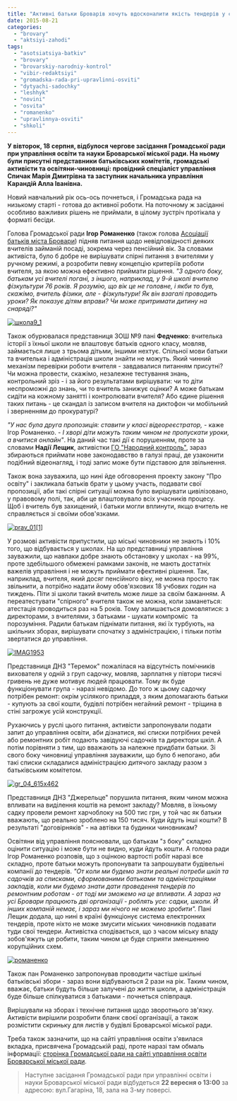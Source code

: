 ```yaml
---
title: "Активні батьки Броварів хочуть вдосконалити якість тендерів у сфері освіти"
date: 2015-08-21
categories: 
  - "brovary"
  - "aktsiyi-zahodi"
tags: 
  - "asotsiatsiya-batkiv"
  - "brovary"
  - "brovarskiy-narodniy-kontrol"
  - "vibir-redaktsiyi"
  - "gromadska-rada-pri-upravlinni-osviti"
  - "dytyachi-sadochky"
  - "leshhyk"
  - "novini"
  - "osvita"
  - "romanenko"
  - "upravlinnya-osviti"
  - "shkoli"
---
```


**У вівторок, 18 серпня, відбулося чергове засідання Громадської ради при управління освіти та науки Броварської міської ради. На ньому були присутні представники батьківських комітетів, громадські активісти та освітяни-чиновниці: провідний спеціаліст управління Спичак Марія Дмитрівна та заступник начальника управління Карандій Алла Іванівна.**

Новий навчальний рік ось-ось почнеться, і Громадська рада на низькому старті - готова до активної роботи. На поточному ж засіданні особливо важливих рішень не приймали, в цілому зустріч протікала у форматі бесіди.

Голова Громадської ради **Ігор Романенко** (також голова [Асоціації батьків міста Бровари](https://www.facebook.com/groups/607262956074041/?fref=ts)) підняв питання щодо невідповідності деяких вчителів займаній посаді, зокрема через пенсійний вік. За словами активіста, було б добре не вирішувати спірні питання з вчителями у ручному режимі, а розробити певну концепцію критеріїв роботи вчителя, за якою можна ефективно приймати рішення. _"З одного боку, батькам усі вчителі погані, з іншого, наприклад, у 9-й школі вчителю фізкультури 76 років. Я розумію, що вік це не головне, і якби то був, скажімо, вчитель фізики, але - фізкультури! Як він взагалі проводить уроки? Як показує дітям вправи? Чи може притримати дитину на снаряді?"_

[![школа9_1](https://mpz.brovary.org/wp-content/uploads/2015/05/shkola9_1.jpg)](https://mpz.brovary.org/wp-content/uploads/2015/05/shkola9_1.jpg)

Також обурювалася представниця ЗОШ №9 пані **Федченко**: вчителька історії з їхньої школи не влаштовує батьків одного класу, мовляв, займається лише з трьома дітьми, іншими нехтує. Спільної мови батьки та вчителька і адміністрація школи знайти не можуть. Який чинний механізм перевірки роботи вчителя - завдавалися питанням присутні? Чи можна провести, скажімо, незалежне тестування знань, контрольний зріз - і за його результатами вирішувати: чи то діти неспроможні до знань, чи то вчитель занижує оцінки? А може батькам сидіти на кожному занятті і контролювати вчителя? Або єдине рішення таких питань - це скандал із записом вчителя на диктофон чи мобільний і зверненням до прокуратурі?

_"У нас була друга пропозиція: ставити у класі відеореєстратор,_ - каже Ігор Романенко. - _І хворі діти можуть таким чином не пропускати уроки, а вчитися онлайн"_. На даний час такі дії є порушенням, проте за словами **Надії Лещик**, активістки [ГО "Народний контроль"](http://nk.mybrovary.com/), зараз збираються приймати нове законодавство в галузі праці, де узаконити подібний відеонагляд, і тоді запис може бути підставою для звільнення.

Також вона зауважила, що нині йде обговорення проекту закону "Про освіту" і закликала батьків брати у цьому участь, подавати свої пропозиції, аби такі спірні ситуації можна було вирішувати цивілізовано, у правовому полі, так, аби це влаштовувало всіх учасників процесу. Щоб і вчитель був захищений, і батьки могли вплинути, якщо вчитель не справляється зі своїми обов'язками.

[![prav_01[1]](https://mpz.brovary.org/wp-content/uploads/2015/08/prav_011.jpg)](https://mpz.brovary.org/wp-content/uploads/2015/08/prav_011.jpg)

У розмові активісти припустили, що міські чиновники не знають і 10% того, що відбувається у школах. На що представниці управління зауважили, що навпаки добре знають обстановку у школах - на 99%, проте здебільшого обмежені рамками законів, не мають достатніх важелів управління і не можуть приймати ефективні рішення. Так, наприклад, вчителя, який досяг пенсійного віку, не можна просто так звільнити, а потрібно надати йому обов'язкових 18 учбових годин на тиждень. Піти зі школи такий вчитель може лише за своїм бажанням. А переатестувати "спірного" вчителя також не можна, коли заманеться: атестація проводиться раз на 5 років. Тому залишається домовлятися: з директорами, з вчителями, з батьками - шукати компроміс  та порозуміння. Радили батькам піднімати питання, які їх турбують, на шкільних зборах, вирішувати спочатку з адміністрацією, і тільки потім звертатися до управління.

[![IMAG1953](https://mpz.brovary.org/wp-content/uploads/2015/08/IMAG1953.jpg)](https://mpz.brovary.org/wp-content/uploads/2015/08/IMAG1953.jpg)

Представниця ДНЗ "Теремок" пожалілася на відсутність помічників вихователя у одній з груп садочку, мовляв, зарплатня у півтори тисячі гривень не дуже мотивує людей працювати. Тому як буде функціонувати група - наразі невідомо. До того ж цьому садочку потрібен ремонт: окрім усілякого приладдя, з яким допомагають батьки - купують за свої кошти, будівлі потрібен негайний ремонт - тріщина в стіні загрожує усій конструкції.

Рухаючись у руслі цього питання, активісти запропонували подати запит до управління освіти, аби дізнатися, які списки потрібних речей або ремонтних робіт подають завідуючі садочків та директори шкіл. А потім порівняти з тим, що вважають за належне придбати батьки. Зі свого боку чиновниці управління зауважили, що було б непогано, аби такі списки складалися адміністрацією дитячого закладу разом з батьківським комітетом.

[![gr_04_615x462](https://mpz.brovary.org/wp-content/uploads/2015/08/gr_04_615x462.jpg)](https://mpz.brovary.org/wp-content/uploads/2015/08/gr_04_615x462.jpg)

Представниця ДНЗ "Джерельце" порушила питання, яким чином можна впливати на виділення коштів на ремонт закладу? Мовляв, в їхньому садку провели ремонт харчоблоку на 500 тис грн, у той час як батьки вважають, що реально зроблено на 150 тисяч. Куди йдуть інші кошти? В результаті "договірняків" - на автівки та будинки чиновникам?

Освітяни від управління пояснювали, що батькам "з боку" складно оцінити ситуацію і може бути не видно, куди йдуть кошти. А голова ради Ігор Романенко розповів, що з оцінкою вартості робіт наразі все складно, проте батьки можуть пропонувати та запрошувати будівельні компанії до тендерів. _"От коли ми будемо знати реальні потреби шкіл та садочків за списками, сформованими батьками та адміністраціями закладів, коли ми будемо знати дати проведення тендерів по ремонтним роботам - от тоді ми зможемо на це впливати. А зараз на усі Бровари працюють дві організації - роблять усе: садки, школи. Й інших компаній немає, і зараз ми нічого не можемо зробити"._ Пані Лещик додала, що нині в країні функціонує система електронних тендерів, проте ніхто не може змусити міських чиновників подавати туди свої тендери. Активістка сподівається, що з часом міську владу зобов'яжуть це робити, таким чином це буде сприяти зменшенню корупційних схем.

[![романенко](https://mpz.brovary.org/wp-content/uploads/2015/08/romanenko.jpg)](https://mpz.brovary.org/wp-content/uploads/2015/08/romanenko.jpg)

Також пан Романенко запропонував проводити частіше шкільні батьківські збори - зараз вони відбуваються 2 рази на рік. Таким чином, вважає, батьки будуть більше залучені до життя школи, а адміністрація буде більше спілкуватися з батьками - почнеться співпраця.

Вирішували на зборах і технічне питання щодо зворотнього зв'язку. Активісти вирішили розробити бланк своєї організації, а також розмістити скриньку для листів у будівлі Броварської міської ради.

Треба також зазначити, що на сайті управління освіти з'явилася вкладка, присвячена Громадській раді, проте наразі там обмаль інформації: [сторінка Громадської ради на сайті управління освіти Броварської міської ради](http://www.brovary-osvita.gov.ua/zvyazki-z-gromadskistyu/gromadska-rada/).

> Наступне засідання Громадської ради при управлінні освіти і науки Броварської міської ради відбудеться **22 вересня о 13:00** за адресою: вул.Гагаріна, 18, зала на 3-му поверсі.
